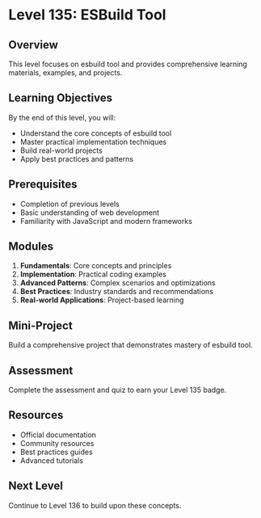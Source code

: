 # Level 135: ESBuild Tool

## Overview
This level focuses on esbuild tool and provides comprehensive learning materials, examples, and projects.

## Learning Objectives
By the end of this level, you will:
- Understand the core concepts of esbuild tool
- Master practical implementation techniques
- Build real-world projects
- Apply best practices and patterns

## Prerequisites
- Completion of previous levels
- Basic understanding of web development
- Familiarity with JavaScript and modern frameworks

## Modules
1. **Fundamentals**: Core concepts and principles
2. **Implementation**: Practical coding examples
3. **Advanced Patterns**: Complex scenarios and optimizations
4. **Best Practices**: Industry standards and recommendations
5. **Real-world Applications**: Project-based learning

## Mini-Project
Build a comprehensive project that demonstrates mastery of esbuild tool.

## Assessment
Complete the assessment and quiz to earn your Level 135 badge.

## Resources
- Official documentation
- Community resources
- Best practices guides
- Advanced tutorials

## Next Level
Continue to Level 136 to build upon these concepts.
